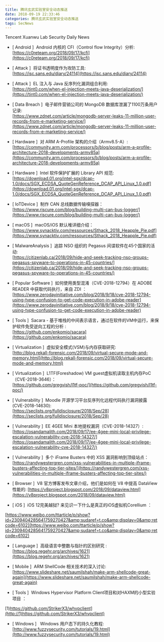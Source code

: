 ```yaml
---
title: 腾讯玄武实验室安全动态推送
date: 2018-09-19 22:33:46
categories: 腾讯玄武实验室安全动态推送
tags: SecNews
---
```


Tencent Xuanwu Lab Security Daily News  
* [ Android ]  Android 内核的 CFI（Control flow Integrity）分析:   
[https://c0reteam.org/2018/09/17/kcfi](https://c0reteam.org/2018/09/17/kcfi)  

* [ Attack ]  将证书透明度作为攻防工具:   
[https://isc.sans.edu/diary/24114](https://isc.sans.edu/diary/24114)  

* [ Attack ]  EL 注入与 Java 反序列化漏洞组合利用:   
[https://tint0.com/when-el-injection-meets-java-deserialization/](https://tint0.com/when-el-injection-meets-java-deserialization/)  

* [ Data Breach ]  电子邮件营销公司的 MongoDB 数据库泄漏了1100万条用户记录:   
[https://www.zdnet.com/article/mongodb-server-leaks-11-million-user-records-from-e-marketing-service/](https://www.zdnet.com/article/mongodb-server-leaks-11-million-user-records-from-e-marketing-service/)  

* [ Hardware ]  对 ARM A-Profile 架构的介绍（Armv8.5-A）:   
[https://community.arm.com/processors/b/blog/posts/arm-a-profile-architecture-2018-developments-armv85a](https://community.arm.com/processors/b/blog/posts/arm-a-profile-architecture-2018-developments-armv85a)  

* [ Hardware ]  Intel 软件保护扩展的 Library API 规范:   
[https://download.01.org/intel-sgx/dcap-1.0/docs/SGX_ECDSA_QuoteGenReference_DCAP_API_Linux_1.0.pdf](https://download.01.org/intel-sgx/dcap-1.0/docs/SGX_ECDSA_QuoteGenReference_DCAP_API_Linux_1.0.pdf)  

* [ IoTDevice ]  制作 CAN 总线数据传输嗅探器：   
[https://www.riscure.com/blog/building-multi-can-bus-logger/](https://www.riscure.com/blog/building-multi-can-bus-logger/)  

* [ macOS ]  macOS/iOS 默认堆详细介绍：   
[https://www.synacktiv.com/ressources/Sthack_2018_Heapple_Pie.pdf](https://www.synacktiv.com/ressources/Sthack_2018_Heapple_Pie.pdf)  

* [ MalwareAnalysis ]  追踪 NSO 组织的 Pegasus 间谍软件在45个国家的活动:   
[https://citizenlab.ca/2018/09/hide-and-seek-tracking-nso-groups-pegasus-spyware-to-operations-in-45-countries/](https://citizenlab.ca/2018/09/hide-and-seek-tracking-nso-groups-pegasus-spyware-to-operations-in-45-countries/)  

* [ Popular Software ]  如何使用类型混淆（CVE-2018-12794）在 ADOBE READER 中获取代码执行，来自 ZDI ：   
[https://www.zerodayinitiative.com/blog/2018/9/18/cve-2018-12794-using-type-confusion-to-get-code-execution-in-adobe-reader](https://www.zerodayinitiative.com/blog/2018/9/18/cve-2018-12794-using-type-confusion-to-get-code-execution-in-adobe-reader)  

* [ Tools ]  Sacara - 基于堆栈的中间表示语言，通过在软件的VM中运行，来保护软件免受逆向工程的分析 :   
[https://github.com/enkomio/sacara](https://github.com/enkomio/sacara)  

* [ Virtualization ]  虚拟安全模式(VSM)与内存获取研究:   
[http://blog.rekall-forensic.com/2018/09/virtual-secure-mode-and-memory.html](http://blog.rekall-forensic.com/2018/09/virtual-secure-mode-and-memory.html)  

* [ Virtualization ]  L1TF(Foreshadow) VM guest虚拟机读取主机内存PoC（CVE-2018-3646）：   
[https://github.com/gregvish/l1tf-poc/](https://github.com/gregvish/l1tf-poc/)  

* [ Vulnerability ]  Moodle 开源学习平台反序列化远程代码执行漏洞披露(CVE-2018-14630):   
[https://seclists.org/fulldisclosure/2018/Sep/28](https://seclists.org/fulldisclosure/2018/Sep/28)  

* [ Vulnerability ]  EE 4GEE Mini 本地提权漏洞（CVE-2018-14327）:   
[https://osandamalith.com/2018/09/17/ee-4gee-mini-local-privilege-escalation-vulnerability-cve-2018-14327/](https://osandamalith.com/2018/09/17/ee-4gee-mini-local-privilege-escalation-vulnerability-cve-2018-14327/)  

* [ Vulnerability ]  多个 iFrame Busters 中的 XSS 漏洞影响到顶级站点：   
[https://randywestergren.com/xss-vulnerabilities-in-multiple-iframe-busters-affecting-top-tier-sites/](https://randywestergren.com/xss-vulnerabilities-in-multiple-iframe-busters-affecting-top-tier-sites/)  

* [ Browser ]  V8 官方博客发布文章介绍，他们是如何在 V8 中提高 DataView 性能的: 
[https://v8project.blogspot.com/2018/09/dataview.html](https://v8project.blogspot.com/2018/09/dataview.html)  

* [ iOS ]  iOS 12完美越狱? 来见识一下什么是真正的iOS虚拟机Corellium ：  

[https://www.weibo.com/ttarticle/p/show?id=2309404285641759270427&amp;sudaref=t.co&amp;display=0&amp;retcode=6102](https://www.weibo.com/ttarticle/p/show?id=2309404285641759270427&amp;sudaref=t.co&amp;display=0&amp;retcode=6102)  

* [ Language ]  高级语言中整数与指针的区别研究 : 
[https://blog.regehr.org/archives/1621](https://blog.regehr.org/archives/1621)  

* [ Mobile ]  ARM ShellCode 相关技术的深入讨论: 
[https://www.slideshare.net/saumilshah/make-arm-shellcode-great-again](https://www.slideshare.net/saumilshah/make-arm-shellcode-great-again)  

* [ Tools ]  Windows Hypervisor Platform Client项目和对HAXM的小型实验项目 ： 

[1)https://github.com/StrikerX3/whvpclient](http://1)https://github.com/StrikerX3/whvpclient)  

* [ Windows ]   Windows 用户态下的持久化教程: 
[http://www.fuzzysecurity.com/tutorials/19.html](http://www.fuzzysecurity.com/tutorials/19.html)  

